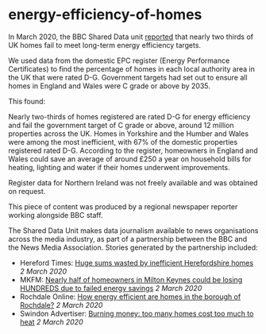 # energy-efficiency-of-homes
In March 2020, the BBC Shared Data unit [reported](https://www.bbc.co.uk/news/uk-50573338) that nearly two thirds of UK homes fail to meet long-term energy efficiency targets.

We used data from the domestic EPC register (Energy Performance Certificates) to find the percentage of homes in each local authority area in the UK that were rated D-G.
Government targets had set out to ensure all homes in England and Wales were C grade or above by 2035.

This found:

Nearly two-thirds of homes registered are rated D-G for energy efficiency and fail the government target of C grade or above, around 12 million properties across the UK.
Homes in Yorkshire and the Humber and Wales were among the most inefficient, with 67% of the domestic properties registered rated D-G.
According to the register, homeowners in England and Wales could save an average of around £250 a year on household bills for heating, lighting and water if their homes underwent improvements.

Register data for Northern Ireland was not freely available and was obtained on request.

This piece of content was produced by a regional newspaper reporter working alongside BBC staff.

The Shared Data Unit makes data journalism available to news organisations across the media industry, as part of a partnership between the BBC and the News Media Association. Stories generated by the partnership included:

* Hereford Times: [Huge sums wasted by inefficient Herefordshire homes](https://www.herefordtimes.com/news/18267292.huge-sums-wasted-inefficient-herefordshire-homes/) *2 March 2020*
* MKFM: [Nearly half of homeowners in Milton Keynes could be losing HUNDREDS due to failed energy savings](https://www.mkfm.com/news/local-news/half-of-homeowners-in-milton-keynes-are-losing-hundreds-due-to-failed-energy-saving/) *2 March 2020*
* Rochdale Online: [How energy efficient are homes in the borough of Rochdale?](https://www.rochdaleonline.co.uk/news-features/2/news-headlines/132960/how-energy-efficient-are-homes-in-the-borough-of-rochdale) *2 March 2020*
* Swindon Advertiser: [Burning money: too many homes cost too much to heat](https://www.swindonadvertiser.co.uk/news/18273473.burning-money-many-homes-cost-much-heat/) *2 March 2020*
